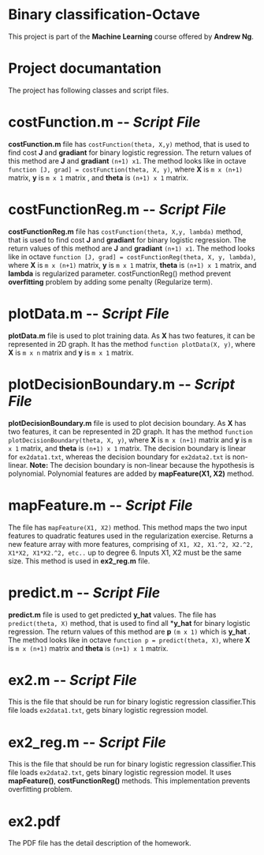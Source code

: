 # Binary classification-Octave
This project is part of the **Machine Learning** course offered by **Andrew Ng**.

# Project documantation
The project has following classes and script files.
# costFunction.m -- *Script File*
**costFunction.m** file has `costFunction(theta, X,y)` method, that is used to find cost **J** and **gradiant** for binary logistic regression. The return values of this method are **J**   and **gradiant** `(n+1) x1`. The method looks like in octave `function [J, grad] = costFunction(theta, X, y)`, where **X** is `m x (n+1)` matrix, **y** is `m x 1` matrix , and **theta** is `(n+1) x 1` matrix.
# costFunctionReg.m -- *Script File*
**costFunctionReg.m** file has `costFunction(theta, X,y, lambda)` method, that is used to find cost **J** and **gradiant** for binary logistic regression. The return values of this method are **J**   and **gradiant** `(n+1) x1`. The method looks like in octave `function [J, grad] = costFunctionReg(theta, X, y, lambda)`, where **X** is `m x (n+1)` matrix, **y** is `m x 1` matrix, **theta** is `(n+1) x 1` matrix, and **lambda** is regularized parameter. costFunctionReg() method prevent **overfitting** problem by adding some penalty (Regularize term).
# plotData.m -- *Script File*
**plotData.m** file is used to plot training data. As **X** has two features, it can be represented in 2D graph. It has the method `function plotData(X, y)`, where **X** is `m x n` matrix and **y** is `m x 1` matrix.

# plotDecisionBoundary.m -- *Script File*
**plotDecisionBoundary.m** file is used to plot decision boundary. As **X** has two features, it can be represented in 2D graph. It has the method `function plotDecisionBoundary(theta, X, y)`, where **X** is `m x (n+1)` matrix and **y** is `m x 1` matrix, and **theta** is `(n+1) x 1` matrix. The decision boundary is linear for `ex2data1.txt`, whereas the decision boundary for `ex2data2.txt` is non-linear. **Note:** The decision boundary is non-linear because the hypothesis is polynomial. Polynomial features are added by **mapFeature(X1, X2)** method.
# mapFeature.m -- *Script File*
The file has `mapFeature(X1, X2)` method. This method maps the two input features to quadratic features used in the regularization exercise. Returns a new feature array with more features, comprising of  `X1, X2, X1.^2, X2.^2, X1*X2, X1*X2.^2, etc..` up to degree 6. Inputs X1, X2 must be the same size. This method is used in **ex2_reg.m** file. 
# predict.m -- *Script File*
**predict.m** file is used to get predicted **y_hat** values. The file has `predict(theta, X)` method, that is used to find all ***y_hat** for binary logistic regression. The return values of this method are **p** `(m x 1)` which is **y_hat** . The method looks like in octave `function p = predict(theta, X)`, where **X** is `m x (n+1)` matrix and **theta** is `(n+1) x 1` matrix.
# ex2.m -- *Script File*
This is the file that should be run for binary logistic regression classifier.This file loads `ex2data1.txt`, gets binary logistic regression model. 
# ex2_reg.m -- *Script File*
This is the file that should be run for binary logistic regression classifier.This file loads `ex2data2.txt`, gets binary logistic regression model. It uses **mapFeature()**, **costFunctionReg()** methods. This implementation prevents overfitting problem.
# ex2.pdf 
The PDF file has the detail description of the homework.


